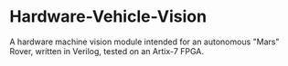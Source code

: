 # Hardware-Vehicle-Vision
A hardware machine vision module intended for an autonomous "Mars" Rover, written in Verilog, tested on an Artix-7 FPGA.
